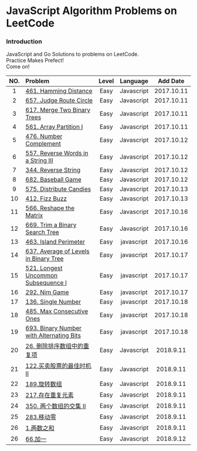 # JavaScript Algorithm Problems on LeetCode

### Introduction
JavaScript and Go Solutions to problems on LeetCode.  
Practice Makes Prefect!  
Come on!

| NO. | Problem       | Level  | Language  | Add Date|
|:-------:|:--------------|:------:|:---------:|:-------------:|
|1|[461. Hamming Distance](https://github.com/MichealDean/LeetCode/blob/master/JavaScript/461.%20Hamming%20Distance.js)|Easy|Javascript|2017.10.11|
|2|[657. Judge Route Circle](https://github.com/MichealDean/LeetCode/blob/master/JavaScript/657.%20Judge%20Route%20Circle.js)|Easy|Javascript|2017.10.11|
|3|[617. Merge Two Binary Trees](https://github.com/MichealDean/LeetCode/blob/master/JavaScript/617.%20Merge%20Two%20Binary%20Trees.js)|Easy|Javascript|2017.10.11|
|4|[561. Array Partition I](https://github.com/MichealDean/LeetCode/blob/master/JavaScript/561.%20Array%20Partition%20I.js)|Easy|Javascript|2017.10.11|
|5|[476. Number Complement](https://github.com/MichealDean/LeetCode/blob/master/JavaScript/476.%20Number%20Complement.js)|Easy|Javascript|2017.10.12|
|6|[557. Reverse Words in a String III](https://github.com/MichealDean/LeetCode/blob/master/JavaScript/557.%20Reverse%20Words%20in%20a%20String%20III.js)|Easy|Javascript|2017.10.12|
|7|[344. Reverse String](https://github.com/MichealDean/LeetCode/blob/master/JavaScript/344.%20Reverse%20String.js)|Easy|Javascript|2017.10.12|
|8|[682. Baseball Game](https://github.com/MichealDean/LeetCode/blob/master/JavaScript/682.%20Baseball%20Game.js)|Easy|Javascript|2017.10.12|
|9|[575. Distribute Candies](https://github.com/MichealDean/LeetCode/blob/master/JavaScript/575.%20Distribute%20Candies.js)|Easy|Javascript|2017.10.13|
|10|[412. Fizz Buzz](https://github.com/MichealDean/LeetCode/blob/master/JavaScript/412.%20Fizz%20Buzz.js)|Easy|Javascript|2017.10.13|
|11|[566. Reshape the Matrix](https://github.com/MichealDean/LeetCode/blob/master/JavaScript/566.%20Reshape%20the%20Matrix.js)|Easy|Javascript|2017.10.16|
|12|[669. Trim a Binary Search Tree](https://github.com/MichealDean/LeetCode/blob/master/JavaScript/669.%20Trim%20a%20Binary%20Search%20Tree.js)|Easy|Javascript|2017.10.16|
|13|[463. Island Perimeter](https://github.com/MichealDean/LeetCode/blob/master/JavaScript/463.%20Island%20Perimeter.js)|Easy|javascript|2017.10.16|
|14|[637. Average of Levels in Binary Tree](https://github.com/MichealDean/LeetCode/blob/master/JavaScript/637.%20Average%20of%20Levels%20in%20Binary%20Tree.js)|Easy|javascript|2017.10.17|
|15|[521. Longest Uncommon Subsequence I](https://github.com/MichealDean/LeetCode/blob/master/JavaScript/521.%20Longest%20Uncommon%20Subsequence%20I.js)|Easy|javascript|2017.10.17|
|16|[292. Nim Game](https://github.com/MichealDean/LeetCode/blob/master/JavaScript/292.%20Nim%20Game.js)|Easy|javascript|2017.10.17|
|17|[136. Single Number](https://github.com/MichealDean/LeetCode/blob/master/JavaScript/136.%20Single%20Number.js)|Easy|javascript|2017.10.18|
|18|[485. Max Consecutive Ones](https://github.com/MichealDean/LeetCode/blob/master/JavaScript/485.%20Max%20Consecutive%20Ones.js)|Easy|javascript|2017.10.18|
|19|[693. Binary Number with Alternating Bits](https://github.com/MichealDean/LeetCode/blob/master/JavaScript/693.%20Binary%20Number%20with%20Alternating%20Bits.js)|Easy|javascript|2017.10.18|
|20|[26. 删除排序数组中的重复项](https://github.com/MichealDean/LeetCode/blob/master/JavaScript/26.%20%E5%88%A0%E9%99%A4%E6%8E%92%E5%BA%8F%E6%95%B0%E7%BB%84%E4%B8%AD%E7%9A%84%E9%87%8D%E5%A4%8D%E9%A1%B9.js)|Easy|Javascript|2018.9.11|
|21|[122.买卖股票的最佳时机 II](https://github.com/MichealDean/LeetCode/blob/master/JavaScript/122.%E4%B9%B0%E5%8D%96%E8%82%A1%E7%A5%A8%E7%9A%84%E6%9C%80%E4%BD%B3%E6%97%B6%E6%9C%BA%20II.js)|Easy|Javascript|2018.9.11|
|22|[189.旋转数组](https://github.com/MichealDean/LeetCode/blob/master/JavaScript/189.%E6%97%8B%E8%BD%AC%E6%95%B0%E7%BB%84.js)|Easy|Javascript|2018.9.11|
|23|[217.存在重复元素](https://github.com/MichealDean/LeetCode/blob/master/JavaScript/217.%20%E5%AD%98%E5%9C%A8%E9%87%8D%E5%A4%8D%E5%85%83%E7%B4%A0.js)|Easy|Javascript|2018.9.11|
|24|[350. 两个数组的交集 II](https://github.com/MichealDean/LeetCode/blob/master/JavaScript/350.%20%E4%B8%A4%E4%B8%AA%E6%95%B0%E7%BB%84%E7%9A%84%E4%BA%A4%E9%9B%86%20II.js)|Easy|Javascript|2018.9.11|
|25|[283.移动零](https://github.com/MichealDean/LeetCode/blob/master/JavaScript/283.%E7%A7%BB%E5%8A%A8%E9%9B%B6.js)|Easy|Javascript|2018.9.11|
|26|[1.两数之和](https://github.com/MichealDean/LeetCode/blob/master/JavaScript/1.%20%E4%B8%A4%E6%95%B0%E4%B9%8B%E5%92%8C.js)|Easy|Javascript|2018.9.11|
|26|[66.加一](https://github.com/MichealDean/LeetCode/blob/master/JavaScript/60.%E5%8A%A0%E4%B8%80.js)|Easy|Javascript|2018.9.12|
